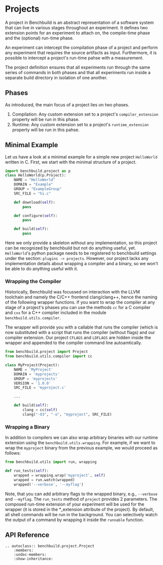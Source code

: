 # Projects

A project in Benchbuild is an abstract representation of a software system that can live in various stages throughout an experiment.
It defines two extension points for an experiment to attach on, the compile-time phase and the (optional) run-time phase.

An experiment can intercept the compilation phase of a project and perform any experiment that requires the source artifacts as input.
Furthermore, it is possible to intercept a project's run-time pahse with a measurement.

The project definition ensures that all experiments run through the same series of commands in both phases and that all experiments run inside a separate build directory in isolation of one another.

## Phases
As introduced, the main focus of a project lies on two phases.

1. Compilation: Any custom extension set to a project's `compiler_extension` property will be run in this phase.
2. Runtime: Any custom extension set to a project's `runtime_extension` property will be run in this pahse.

## Minimal Example
Let us have a look at a minimal example for a simple new project ``HelloWorld`` written in C.
First, we start with the minimal structure of a project.
```python
import benchbuild.project as p
class HelloWorld(p.Project):
    NAME = "HelloWorld"
    DOMAIN = "Example"
    GROUP = "ExampleGroup"
    SRC_FILE = "hi.c"

    def download(self):
        pass

    def configure(self):
        pass

    def build(self):
        pass
```

Here we only provide a skeleton without any implementation, so this project can be recognized by benchbuild but not do anything useful, yet.
``HelloWorld``'s python package needs to be registered to benchbuild settings under the section: ``plugins -> projects``.
However, our project lacks any implementation details about wrapping a compiler and a binary, so we won't be able to do anything useful with it.

### Wrapping the Compiler

Historically, Benchbuild was focussed on interaction with the LLVM toolchain and namely the C/C++ frontend clang/clang++, hence the naming of the following wrapper functions.
If you want to wrap the compiler at any stage of a project's phases you can use the methods ``cc`` for a C compiler and ``cxx`` for a C++ compiler included in the module
``benchbuild.utils.compiler``.

The wrapper will provide you with a callable that runs the compiler (which is now substituted
with a script that runs the compiler (without flags) and our compiler extension.
Our project ``CFLAGS`` and ``LDFLAGS`` are hidden inside the wrapper and appended to the compiler command line autoamtically.

```python
from benchbuild.project import Project
from benchbuild.utils.compiler import cc

class MyProject(Project):
    NAME = 'MyProject'
    DOMAIN = 'myprojects'
    GROUP = 'myprojects'
    VERSION = '1.0.0'
    SRC_FILE = 'myproject.c'

    ...

    def build(self):
        clang = cc(self)
        clang("-O3", "-o", "myproject", SRC_FILE)
```


### Wrapping a Binary

In addition to compilers we can also wrap arbitrary binaries with our runtime extension using the ``benchbuild.utils.wrapping``.
For example, if we want to wrap the ``myproject`` binary from the previous example, we would proceed
as follows:

```python
from benchbuild.utils import run, wrapping

def run_tests(self):
    wrapped = wrapping.wrap('myproject', self)
    wrapped = run.watch(wrapped)
    wrapped('--verbose', '--myflag')
```

Note, that you can add arbitrary flags to the wrapped binary, e.g., ``--verbose`` and ``--myflag``.
The ``run_tests`` method of ``project`` provides 2 parameters.
The composed run-time extension of your experiment will be used for the wrapper (it is stored in the *_extension attribute of the project).
By default, all shell commands will be run in the background. You can selectively watch the output of a command by wrapping it
inside the ``runnable`` function.


## API Reference

```eval_rst
.. autoclass:: benchbuild.project.Project
    :members:
    :undoc-members:
    :show-inheritance:
```
